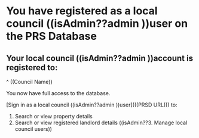 # You have registered as a local council ((isAdmin??admin ))user on the PRS Database

## Your local council ((isAdmin??admin ))account is registered to:

^ ((Council Name))

You now have full access to the database.

[Sign in  as a local council ((isAdmin??admin ))user](((PRSD URL))) to:

1. Search or view property details
2. Search or view registered landlord details
((isAdmin??3. Manage local council users))
   